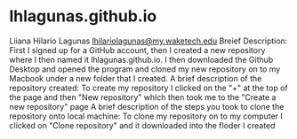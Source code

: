 # lhlagunas.github.io
Liiana Hilario Lagunas lhilariolagunas@my.waketech.edu
Breief Description: First I signed up for a GitHub account, then I created a new repository where I then named it lhlagunas.github.io. I then downloaded the Github Desktop and opened the program and cloned my new repository on to my Macbook under a new folder that I created.
A brief description of the repository created: To create my repository I clicked on the "+" at the top of the page and then "New repository" which then took me to the "Create a new repository" page
A brief description of the steps you took to clone the repository onto local machine: To clone my repository on to my computer I clicked on "Clone repository" and it downloaded into the floder I created
